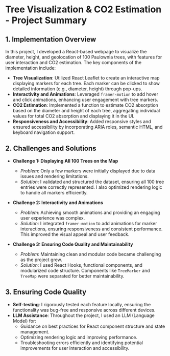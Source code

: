 
# Tree Visualization & CO2 Estimation - Project Summary

## 1. Implementation Overview

In this project, I developed a React-based webpage to visualize the diameter, height, and geolocation of 100 Paulownia trees, with features for user interaction and CO2 estimation. The key components of the implementation include:

- **Tree Visualization**: Utilized React Leaflet to create an interactive map displaying markers for each tree. Each marker can be clicked to show detailed information (e.g., diameter, height) through pop-ups.
- **Interactivity and Animations**: Leveraged `framer-motion` to add hover and click animations, enhancing user engagement with tree markers.
- **CO2 Estimation**: Implemented a function to estimate CO2 absorption based on the diameter and height of each tree, aggregating individual values for total CO2 absorption and displaying it in the UI.
- **Responsiveness and Accessibility**: Added responsive styles and ensured accessibility by incorporating ARIA roles, semantic HTML, and keyboard navigation support.

## 2. Challenges and Solutions

- **Challenge 1: Displaying All 100 Trees on the Map**
  - *Problem*: Only a few markers were initially displayed due to data issues and rendering limitations.
  - *Solution*: I validated and structured the dataset, ensuring all 100 tree entries were correctly represented. I also optimized rendering logic to handle all markers efficiently.

- **Challenge 2: Interactivity and Animations**
  - *Problem*: Achieving smooth animations and providing an engaging user experience was complex.
  - *Solution*: I integrated `framer-motion` to add animations for marker interactions, ensuring responsiveness and consistent performance. This improved the visual appeal and user feedback.

- **Challenge 3: Ensuring Code Quality and Maintainability**
  - *Problem*: Maintaining clean and modular code became challenging as the project grew.
  - *Solution*: I used React Hooks, functional components, and modularized code structure. Components like `TreeMarker` and `TreeMap` were separated for better maintainability.

## 3. Ensuring Code Quality

- **Self-testing**: I rigorously tested each feature locally, ensuring the functionality was bug-free and responsive across different devices.
- **LLM Assistance**: Throughout the project, I used an LLM (Language Model) for:
  - Guidance on best practices for React component structure and state management.
  - Optimizing rendering logic and improving performance.
  - Troubleshooting errors efficiently and identifying potential improvements for user interaction and accessibility.


